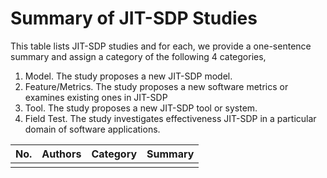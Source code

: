 # Summary of JIT-SDP Studies

This table lists JIT-SDP studies and for each, we provide a one-sentence
summary and assign a category of the following 4 categories,
1. Model. The study proposes a new JIT-SDP model.
2. Feature/Metrics. The study proposes a new software metrics or examines existing ones
	 in JIT-SDP
3. Tool. The study proposes a new JIT-SDP tool or system.
4. Field Test. The study investigates effectiveness JIT-SDP in a particular
	 domain of software applications.

| No.  | Authors | Category | Summary |
| ---- | ------- | -------- | ------- |
|      |         |          |         |




